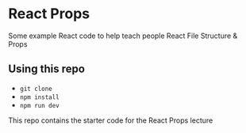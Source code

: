 # React Props

Some example React code to help teach people React File Structure & Props

## Using this repo

- `git clone`
- `npm install`
- `npm run dev`

This repo contains the starter code for the React Props lecture